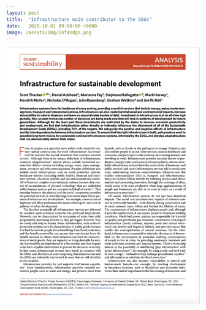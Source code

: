 ```yaml
---
layout: post
title:  "Infrastructure main contributor to the SDGs"
date:   2020-10-01 09:00:00 +0000
image: /assets/img/inf4sdgs.png
---
```


<img src="/assets/img/inf4sdgs.png" alt="Infrastructure for the SDGs manuscript">
